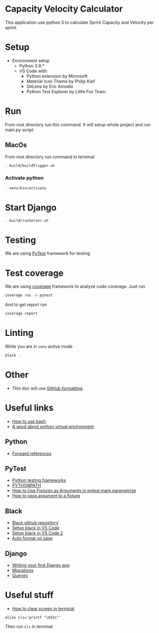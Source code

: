 # Capacity Velocity Calculator
This application use python 3 to calculate Sprint Capacity and Velocity per sprint

# Setup
* Environment setup
    - Python 3.9.*
    - VS Code with:
        - Python extension by Microsoft
        - Material Icon Theme by Philip Kief
        - GitLens by Eric Amodio
        - Python Test Explorer by Little Fox Team


# Run
From root directory run this command. It will setup whole project and run main.py script
## MacOs
From root directory run command in terminal
```bash
. build/buildTrigger.sh
```

### Activate python
```bash
. venv/bin/activate
```

# Start Django
```bash
. build/runServer.sh
```

# Testing
We are using [PyTest](https://docs.pytest.org/) framework for testing

# Test coverage
We are using [coverage](https://coverage.readthedocs.io/en/coverage-5.5/install.html) framework to analyze code coverage.
Just run
```bash
coverage run -m pytest
```
And to get report run
```bash
coverage report
```

# Linting
While you are in `venv` active mode
```bash
black .
```

# Other
* This doc will use [GitHub formatting](https://docs.github.com/en/github/writing-on-github/getting-started-with-writing-and-formatting-on-github/basic-writing-and-formatting-syntax).

# Useful links
* [How to use bash](https://linuxhint.com/30_bash_script_examples/#t1).
* [A word about python virtual environment](https://www.recurse.com/blog/14-there-is-no-magic-virtualenv-edition)
## Python
* [Forward references](https://www.python.org/dev/peps/pep-0484/#forward-references)
## PyTest
* [Python testing frameworks](https://www.softwaretestinghelp.com/python-testing-frameworks/)
* [PYTHONPATH](https://docs.python.org/3/using/cmdline.html#envvar-PYTHONPATH)
* [How to Use Fixtures as Arguments in pytest.mark.parametrize](https://miguendes.me/how-to-use-fixtures-as-arguments-in-pytestmarkparametrize)
* [How to pass argument to a fixture](https://stackoverflow.com/a/44701916)

## Black
* [Black github repository](https://github.com/psf/black)
* [Setup black in VS Code](https://marcobelo.medium.com/setting-up-python-black-on-visual-studio-code-5318eba4cd00)
* [Setup black in VS Code 2](https://py-vscode.readthedocs.io/en/latest/files/linting.html)
* [Auto format on save](https://stackoverflow.com/questions/50606758/vscode-how-do-you-autoformat-on-save)

## Django
* [Writing your first Django app](https://docs.djangoproject.com/en/3.2/intro/tutorial01/)
* [Migrations](https://docs.djangoproject.com/en/3.2/topics/migrations/)
* [Queries](https://docs.djangoproject.com/en/3.2/topics/db/queries/)

# Useful stuff
* [How to clear screen in terminal](https://stackoverflow.com/a/5367075)
```
alias cls='printf "\033c"'
```
Then run `cls` in terminal